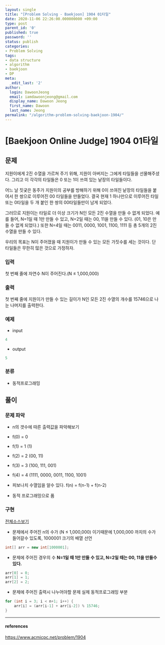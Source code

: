 ```yaml
---
layout: single
title: "[Problem Solving - Baekjoon] 1904 01타일"
date: 2020-11-06 22:26:00.000000000 +09:00
type: post
parent_id: '0'
published: true
password: ''
status: publish
categories:
- Problem Solving
tags:
- data structure
- algorithm
- baekjoon
- DP
meta:
  _edit_last: '2'
author:
  login: DawoonJeong
  email: iamdawoonjeong@gmail.com
  display_name: Dawoon Jeong
  first_name: Dawoon
  last_name: Jeong
permalink: "/algorithm-problem-solving-baekjoon-1904/"
---
```

# [Baekjoon Online Judge] 1904 01타일

## 문제
지원이에게 2진 수열을 가르쳐 주기 위해, 지원이 아버지는 그에게 타일들을 선물해주셨다. 그리고 이 각각의 타일들은 0 또는 1이 쓰여 있는 낱장의 타일들이다.

어느 날 짓궂은 동주가 지원이의 공부를 방해하기 위해 0이 쓰여진 낱장의 타일들을 붙여서 한 쌍으로 이루어진 00 타일들을 만들었다. 결국 현재 1 하나만으로 이루어진 타일 또는 0타일을 두 개 붙인 한 쌍의 00타일들만이 남게 되었다.

그러므로 지원이는 타일로 더 이상 크기가 N인 모든 2진 수열을 만들 수 없게 되었다. 예를 들어, N=1일 때 1만 만들 수 있고, N=2일 때는 00, 11을 만들 수 있다. (01, 10은 만들 수 없게 되었다.) 또한 N=4일 때는 0011, 0000, 1001, 1100, 1111 등 총 5개의 2진 수열을 만들 수 있다.

우리의 목표는 N이 주어졌을 때 지원이가 만들 수 있는 모든 가짓수를 세는 것이다. 단 타일들은 무한히 많은 것으로 가정하자.

### 입력
첫 번째 줄에 자연수 N이 주어진다.(N ≤ 1,000,000)

### 출력
첫 번째 줄에 지원이가 만들 수 있는 길이가 N인 모든 2진 수열의 개수를 15746으로 나눈 나머지를 출력한다.

### 예제
- input

```java
4
```
- output

```java
5
```


### 분류
- 동적프로그래밍

## 풀이

### 문제 파악

- n의 갯수에 따른 출력값을 파악해보기
- f(0) = 0
- f(1) = 1 (1)
- f(2) = 2 (00, 11)
- f(3) = 3 (100, 111, 001)
- f(4) = 4 (1111, 0000, 0011, 1100, 1001)

- 피보나치 수열임을 알수 있다. f(n) =  f(n-1) + f(n-2)
- 동적 프로그래밍으로 품


### 구현

[전체소스보기](https://github.com/iamdawoonjeong/java-datastructure-algorithm/blob/master/java-algorithm-problem-solving/src/baekjoon/problem1904/Main.java)

- 문제에서 주어진 n의 수가 (N ≤ 1,000,000) 이기때문에 1,000,000 까지의 수가 들어갈수 있도록, 1000001 크기의 배열 선언

```java
int[] arr = new int[1000001];
```

- 문제에 주어진 경우의 수 **N=1일 때 1만 만들 수 있고, N=2일 때는 00, 11을 만들수 있다.**

```java
arr[0] = 0;
arr[1] = 1;
arr[2] = 2;
```


- 문제에 주어진 출력시 나누어야할 문제 실제 동적프로그래밍 부분  

```java
for (int i = 3; i < n+1; i++) {
    arr[i] = (arr[i-1] + arr[i-2]) % 15746;
}
```

---

#### references
<https://www.acmicpc.net/problem/1904>
